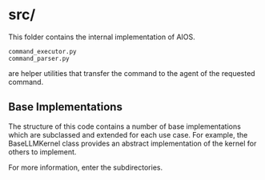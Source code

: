# src/

This folder contains the internal implementation of AIOS.

```
command_executor.py
command_parser.py
```

are helper utilities that transfer the command to the agent of the requested command.

## Base Implementations
The structure of this code contains a number of base implementations which are subclassed and extended for each use case. For example, the BaseLLMKernel class provides an abstract implementation of the kernel for others to implement.

For more information, enter the subdirectories.
